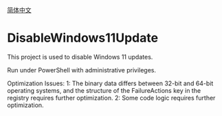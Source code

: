[简体中文](README.md)

# DisableWindows11Update
This project is used to disable Windows 11 updates.

Run under PowerShell with administrative privileges.

Optimization Issues: 
1:  The binary data differs between 32-bit and 64-bit operating systems, and the structure of the FailureActions key in the registry requires further optimization.
2:  Some code logic requires further optimization.
